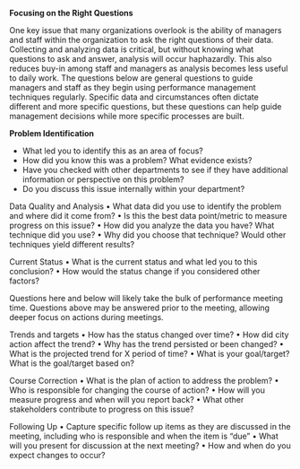 **Focusing on the Right Questions**

One key issue that many organizations overlook is the ability of managers and staff within the organization to ask the right questions of their data. Collecting and analyzing data is critical, but without knowing what questions to ask and answer, analysis will occur haphazardly. This also reduces buy-in among staff and managers as analysis becomes less useful to daily work.
The questions below are general questions to guide managers and staff as they begin using performance management techniques regularly. Specific data and circumstances often dictate different and more specific questions, but these questions can help guide management decisions while more specific processes are built.

**Problem Identification**
* What led you to identify this as an area of focus?
* How did you know this was a problem? What evidence exists?
* Have you checked with other departments to see if they have additional information or perspective on this problem?
* Do you discuss this issue internally within your department?

Data Quality and Analysis
•	What data did you use to identify the problem and where did it come from?
•	Is this the best data point/metric to measure progress on this issue?
•	How did you analyze the data you have? What technique did you use?
•	Why did you choose that technique? Would other techniques yield different results?

Current Status 
•	What is the current status and what led you to this conclusion?
•	How would the status change if you considered other factors?

Questions here and below will likely take the bulk of performance meeting time. Questions above may be answered prior to the meeting, allowing deeper focus on actions during meetings.

Trends and targets
•	How has the status changed over time?
•	How did city action affect the trend?
•	Why has the trend persisted or been changed?
•	What is the projected trend for X period of time?
•	What is your goal/target? What is the goal/target based on?

Course Correction
•	What is the plan of action to address the problem?
•	Who is responsible for changing the course of action?
•	How will you measure progress and when will you report back?
•	What other stakeholders contribute to progress on this issue?

Following Up
•	Capture specific follow up items as they are discussed in the meeting, including who is responsible and when the item is “due”
•	What will you present for discussion at the next meeting?
•	How and when do you expect changes to occur?

